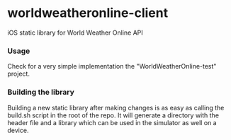 worldweatheronline-client
=========================

iOS static library for World Weather Online API

### Usage

Check for a very simple implementation the "WorldWeatherOnline-test" project. 

### Building the library

Building a new static library after making changes is as easy as calling the build.sh script in the root of the repo. It will generate a directory with the header file and a library which can be used in the simulator as well on a device.
